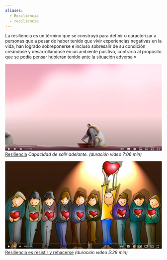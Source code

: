 ```yaml
---
aliases:
  - Resiliencia
  - resiliencia
---
```

La resiliencia es un término que se construyó para definir o caracterizar a personas que a pesar de haber tenido que vivir experiencias negativas en la vida, han logrado sobreponerse e incluso sobresalir de su condición creándose y desarrollándose en un ambiente positivo, contrario al propósito que se podía pensar hubieran tenido ante la situación adversa [»](https://es.wikipedia.org/wiki/Resiliencia_(psicolog%C3%ADa)#:~:text=La%20resiliencia%20es%20un%20t%C3%A9rmino%20que%20se%20construy%C3%B3%20para%20definir%20o%20caracterizar%20a%20personas%20que%20a%20pesar%20de%20haber%20tenido%20o%20vivir%20experiencias%20negativas%20en%20la%20vida%2C%20han%20logrado%20sobreponerse%20e%20incluso%20sobresalir%20de%20su%20condici%C3%B3n%20cre%C3%A1ndose%20y%20desarroll%C3%A1ndose%20en%20un%20ambiente%20positivo%2C%20contrario%20al%20prop%C3%B3sito%20que%20se%20pod%C3%ADa%20pensar%20hubieran%20tenido%20ante%20la%20situaci%C3%B3n%20adversa)

![300](../Documentos/Imagenes/Resiliencia1.png)
[Resiliencia](https://www.youtube.com/watch?v=XR0iPo-5128) *Capacidad de salir adelante.*
*(duración video 7:06 min)*

![300](../Documentos/Imagenes/Resiliencia2.png)
[Resiliencia es resistir y rehacerse](https://www.youtube.com/watch?v=mdKVDuM5uYM)
*(duración video 5:28 min)*



